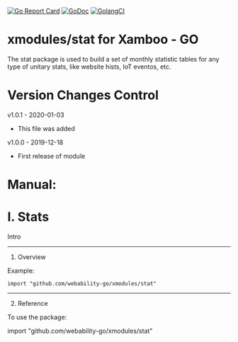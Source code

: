 [ ![Go Report Card](https://goreportcard.com/badge/github.com/webability-go/xmodules/stat)](https://goreportcard.com/report/github.com/webability-go/xmodules/stat)
[ ![GoDoc](https://godoc.org/github.com/webability-go/xmodules/stat?status.png)](https://godoc.org/github.com/webability-go/xmodules/stat)
[ ![GolangCI](https://golangci.com/badges/github.com/webability-go/xmodules/stat.svg)](https://golangci.com)

xmodules/stat for Xamboo - GO
================================

The stat package is used to build a set of monthly statistic tables for any type of unitary stats, like website hists, IoT eventos, etc.


Version Changes Control
=======================

v1.0.1 - 2020-01-03
- This file was added

v1.0.0 - 2019-12-18
- First release of module

Manual:
=======================

I. Stats
=======================

Intro

-----------------------
1. Overview

Example:

```
import "github.com/webability-go/xmodules/stat"

```


-----------------------
2. Reference

To use the package:

import "github.com/webability-go/xmodules/stat"
